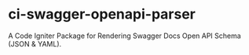 # ci-swagger-openapi-parser
A Code Igniter Package for Rendering Swagger Docs Open API Schema (JSON &amp; YAML).
